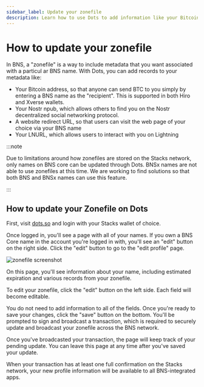 ```yaml
---
sidebar_label: Update your zonefile
description: Learn how to use Dots to add information like your Bitcoin address to your name
---
```


# How to update your zonefile

In BNS, a "zonefile" is a way to include metadata that you want associated with a particul
ar BNS name.
With Dots, you can add records to your metadata like:

- Your Bitcoin address, so that anyone can send BTC to you simply by entering a BNS name as the "recipient". This is supported in both Hiro and Xverse wallets.
- Your Nostr npub, which allows others to find you on the Nostr decentralized social networking protocol.
- A website redirect URL, so that users can visit the web page of your choice via your BNS name
- Your LNURL, which allows users to interact with you on Lightning

:::note

Due to limitations around how zonefiles are stored on the Stacks network, only names on BNS core can be updated through Dots. BNSx names are not able to use zonefiles at this time. We are working to find solutions so that both BNS and BNSx names can use this feature.

:::

## How to update your Zonefile on Dots

First, visit [dots.so](https://www.dots.so) and login with your Stacks wallet of choice.

Once logged in, you'll see a page with all of your names. If you own a BNS Core name in the account you're logged in with, you'll see an "edit" button on the right side. Click the "edit" button to go to the "edit profile" page.

![zonefile screenshot](/img/zonefile-update.png)

On this page, you'll see information about your name, including estimated expiration and various records from your zonefile.

To edit your zonefile, click the "edit" button on the left side. Each field will become editable.

You do not need to add information to all of the fields. Once you're ready to save your changes, click the "save" button on the bottom. You'll be prompted to sign and broadcast a transaction, which is required to securely update and broadcast your zonefile across the BNS network.

Once you've broadcasted your transaction, the page will keep track of your pending update. You can leave this page at any time after you've saved your update.

When your transaction has at least one full confirmation on the Stacks network, your new profile information will be available to all BNS-integrated apps.
